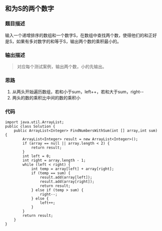 ## 和为S的两个数字

### 题目描述
输入一个递增排序的数组和一个数字S，在数组中查找两个数，使得他们的和正好是S，如果有多对数字的和等于S，输出两个数的乘积最小的。 

### 输出描述
> 对应每个测试案例，输出两个数，小的先输出。

### 思路
1. 从两头开始遍历数组，若和小于sum，left++，若和大于sum，right--
2. 两头的数的乘积比中间的数的乘积小

### 代码
    import java.util.ArrayList;
    public class Solution {
    	public ArrayList<Integer> FindNumbersWithSum(int [] array,int sum) {
            ArrayList<Integer> result = new ArrayList<Integer>();
            if (array == null || array.length < 2) {
            	return result;
            }
            int left = 0;
            int right = array.length - 1;
            while (left < right) {
            	int temp = array[left] + array[right];
            	if (temp == sum) {
            		result.add(array[left]);
            		result.add(array[right]);
            		return result;
            	} else if (temp > sum) {
            		right--;
            	} else {
            		left++;
            	}
            }
            return result;
        }
    }
